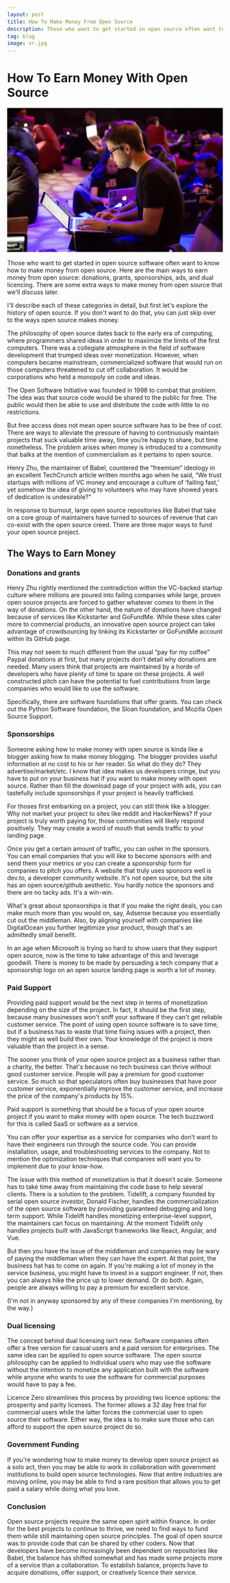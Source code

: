 ```yaml
---
layout: post
title: How To Make Money From Open Source
description: Those who want to get started in open source often want to know how open source makes money. We'll tell you how.
tag: blog
image: vr.jpg
---
```


How To Earn Money With Open Source
===========

![earn money with open source](/images/vr.jpg)

Those who want to get started in open source software often want to know how to make money from open source. Here are the main ways to earn money from open source: donations, grants, sponsorships, ads, and dual licencing. There are some extra ways to make money from open source that we'll discuss later.

I'll describe each of these categories in detail, but first let's explore the history of open source. If you don't want to do that, you can just skip over to the ways open source makes money.

The philosophy of open source dates back to the early era of computing, where programmers shared ideas in order to maximize the limits of the first computers. There was a collegiate atmosphere in the field of software development that trumped ideas over monetization. However, when computers became mainstream, commercialized software that would run on those computers threatened to cut off collaboration. It would be corporations who held a monopoly on code and ideas. 

The Open Software Initiative was founded in 1998 to combat that problem. The idea was that source code would be shared to the public for free. The public would then be able to use and distribute the code with little to no restrictions. 

But free access does not mean open source software has to be free of cost. There are ways to alleviate the pressure of having to continuously maintain projects that suck valuable time away, time you’re happy to share, but time nonetheless. The problem arises when money is introduced to a community that balks at the mention of commercialism as it pertains to open source. 

Henry Zhu, the maintainer of Babel, countered the “freemium” ideology in an excellent TechCrunch article written months ago when he said, “We trust startups with millions of VC money and encourage a culture of ‘failing fast,’ yet somehow the idea of giving to volunteers who may have showed years of dedication is undesirable?”

In response to burnout, large open source repositories like Babel that take on a core group of maintainers have turned to sources of revenue that can co-exist with the open source creed. There are three major ways to fund your open source project.

<h2> The Ways to Earn Money </h2>

<h3> Donations  and grants</h3>
Henry Zhu rightly mentioned the contradiction within the VC-backed startup culture where millions are poured into failing companies while large, proven open source projects are forced to gather whatever comes to them in the way of donations. On the other hand, the nature of donations have changed because of services like Kickstarter and GoFundMe. While these sites cater more to commercial products, an innovative open source project can take advantage of crowdsourcing  by linking its Kickstarter or GoFundMe account within its GitHub page. 


This may not seem to much different from the usual “pay for my coffee” Paypal donations at first, but many projects don’t detail why donations are needed. Many users think that projects are maintained by a horde of developers who have plenty of time to spare on these projects. A well constructed pitch can have the potential to fuel contributions from large companies who would like to use the software.

Specifically, there are software foundations that offer grants. You can check out the Python Software foundation, the Sloan foundation, and Mozilla Open Source Support.

<h3> Sponsorships </h3>
Someone asking how to make money with open source is kinda like a blogger asking how to make money blogging. The blogger provides useful information at no cost to his or her reader. So what do they do? They advertise/market/etc. I know that idea makes us developers cringe, but you have to put on your business hat if you want to make money with open source. Rather than fill the download page of your project with ads, you can tastefully include sponsorships if your project is heavily trafficked. 


For thoses first embarking on a project, you can still think like a blogger. Why not market your project to sites like reddit and HackerNews? If your project is truly worth paying for, those communities will likely respond positively. They may create a word of mouth that sends traffic to your landing page. 


Once you get a certain amount of traffic, you can usher in the sponsors. You can email companies that you will like to become sponsors with and send them your metrics or you can create a sponsorship form for companies to pitch you offers.  A website that truly uses sponsors well is dev.to,  a developer community website. It's not open source, but the site has an open source/github aesthetic. You hardly notice the sponsors and there are no tacky ads. It's a win-win. 

What's great about sponsorships is that if you make the right deals, you can make much more than you would on, say, Adsense because you essentially cut out the middleman. Also, by aligning yourself with companies like DigitalOcean you further legitimize your product, though that's an admittedly small benefit.

In an age when Microsoft is trying so hard to show users that they support open source, now is the time to take advantage of this and leverage goodwill. There is money to be made by persuading a tech company that a sponsorship logo on an open source landing page is worth a lot of money. 

<h3>Paid Support</h3>
Providing paid support would be the next step in terms of monetization depending on the size of the project. In fact, it should be the first step, because many businesses won't sniff your software if they can't get reliable customer service. The point of using open source software is to save time, but if a business has to waste that time fixing issues with a project, then they might as well build their own. Your knowledge of the project is more valuable than the project in a sense.

The sooner you think of your open source project as a business rather than a charity, the better. That's because no tech business can thrive without good customer service. People will pay a premium for good customer service. So much so that speculators often buy businesses that have poor customer service, exponentially improve the customer service, and increase the price of the company's products by 15%. 

Paid support is something that should be a focus of your open source project if you want to make money with open source. The tech buzzword for this is called SaaS or software as a service. 

You can offer your expertise as a service for companies who don’t want to have their engineers run through the source code. You can provide installation, usage, and troubleshooting services to the company. Not to mention the optimization techniques that companies will want you to implement due to your know-how. 

The issue with this method of monetization is that it doesn’t scale. Someone has to take time away from maintaining the code base to help several clients. There is a solution to the problem. Tidelift, a company founded by serial open source investor, Donald Fischer, handles the commercialization of the open source software by providing guaranteed debugging and long term support. While Tidelift handles monetizing enterprise-level support, the maintainers can focus on maintaining. At the moment Tidelift only handles projects built with JavaScript frameworks like React, Angular, and Vue. 

But then you have the issue of the middleman and companies may be wary of paying the middleman when they can have the expert. At that point, the business hat has to come on again. If you're making a lot of money in the service business, you might have to invest in a support engineer. If not, then you can always hike the price up to lower demand. Or do both. Again, people are always willing to pay a premium for excellent service. 

(I'm not in anyway sponsored by any of these companies I'm mentioning, by the way.)

<h3>Dual licensing </h3>
The concept behind dual licensing isn’t new. Software companies often offer a free version for casual users and a paid version for enterprises. The same idea can be applied to open source software. The open source philosophy can be applied to individual users who may use the software without the intention to monetize any application built with the software while anyone who wants to use the software for commercial purposes would have to pay a fee. 

Licence Zero streamlines this process by providing two licence options: the prosperity and parity licenses. The former allows a 32 day free trial for commercial users while the latter forces the commercial user to open source their software. Either way, the idea is to make sure those who can afford to support the open source project do so. 

<h3> Government Funding </h3>
If you're wondering how to make money to develop open source project as a solo act, then you may be able to work in collaboration with  government institutions to build open source technologies. Now that entire industries are moving online, you may be able to find a rare position that allows you to get paid a salary while doing what you love.

<h3>Conclusion</h3>
Open source projects require the same open spirit within finance. In order for the best projects to continue to thrive, we need to find ways to fund them while still maintaining open source principles. The goal of open source was to provide code that can be shared by other coders. Now that developers have become  increasingly been dependent on repositories like Babel, the balance has shifted somewhat and has made some projects more of a service than a collaboration. To establish balance, projects have to acquire donations, offer support, or creatively licence their service. 








